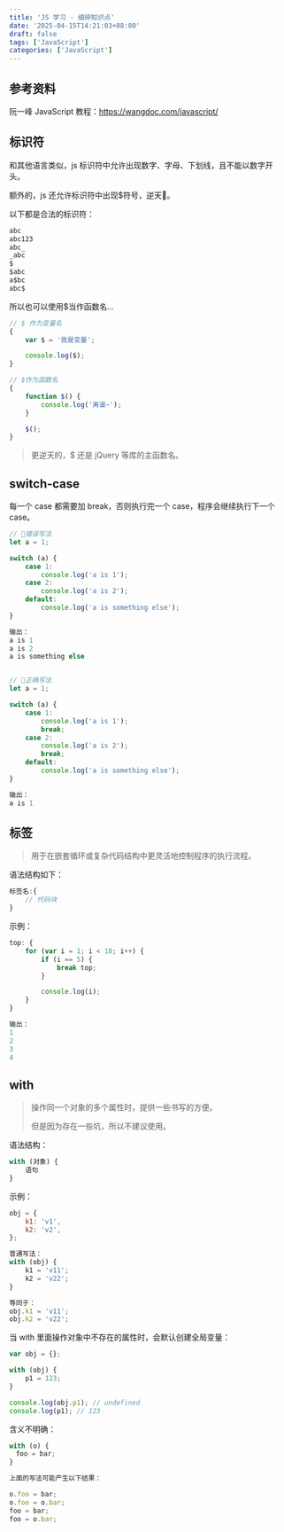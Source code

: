```yaml
---
title: 'JS 学习 - 细碎知识点'
date: '2025-04-15T14:21:03+08:00'
draft: false
tags: ['JavaScript']
categories: ['JavaScript']
---
```


## 参考资料

阮一峰 JavaScript 教程：<https://wangdoc.com/javascript/>

## 标识符

和其他语言类似，js 标识符中允许出现数字、字母、下划线，且不能以数字开头。

额外的，js 还允许标识符中出现$符号，逆天🤮。

以下都是合法的标识符：

```js
abc
abc123
abc_
_abc
$
$abc
a$bc
abc$
```

所以也可以使用$当作函数名...

```js
// $ 作为变量名
{
    var $ = '我是变量';

    console.log($);
}

// $作为函数名
{
    function $() {
        console.log('离谱~');
    }

    $();
}
```

> 更逆天的，$ 还是 jQuery 等库的主函数名。

## switch-case

每一个 case 都需要加 break，否则执行完一个 case，程序会继续执行下一个 case。

```js
// 🙅错误写法
let a = 1;

switch (a) {
    case 1:
        console.log('a is 1');
    case 2:
        console.log('a is 2');
    default:
        console.log('a is something else');
}

输出：
a is 1
a is 2
a is something else


// 🙆正确写法
let a = 1;

switch (a) {
    case 1:
        console.log('a is 1');
        break;
    case 2:
        console.log('a is 2');
        break;
    default:
        console.log('a is something else');
}

输出：
a is 1
```

## 标签

> 用于在嵌套循环或复杂代码结构中更灵活地控制程序的执行流程。

语法结构如下：

```js
标签名:{
    // 代码块
}
```

示例：

```js
top: {
    for (var i = 1; i < 10; i++) {
        if (i == 5) {
            break top;
        }

        console.log(i);
    }
}

输出：
1
2
3
4
```

## with

> 操作同一个对象的多个属性时，提供一些书写的方便。
>
> 但是因为存在一些坑，所以不建议使用。

语法结构：

```js
with (对象) {
    语句
}
```

示例：

```js
obj = {
    k1: 'v1',
    k2: 'v2',
};

普通写法：
with (obj) {
    k1 = 'v11';
    k2 = 'v22';
}

等同于：
obj.k1 = 'v11';
obj.k2 = 'v22';
```

当 with 里面操作对象中不存在的属性时，会默认创建全局变量：

```js
var obj = {};

with (obj) {
    p1 = 123;
}

console.log(obj.p1); // undefined
console.log(p1); // 123
```

含义不明确：

```js
with (o) {
　foo = bar;
}

上面的写法可能产生以下结果：

o.foo = bar;
o.foo = o.bar;
foo = bar;
foo = o.bar;
```

